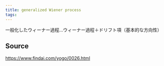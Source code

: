 ```yaml
---
title: generalized Wiener process
tags: 
---
```


一般化したウィーナー過程…ウィーナー過程＋ドリフト項（基本的な方向性）

## Source
https://www.findai.com/yogo/0026.html